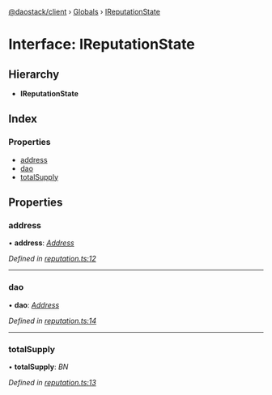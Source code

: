 [@daostack/client](../README.md) › [Globals](../globals.md) › [IReputationState](ireputationstate.md)

# Interface: IReputationState

## Hierarchy

* **IReputationState**

## Index

### Properties

* [address](ireputationstate.md#address)
* [dao](ireputationstate.md#dao)
* [totalSupply](ireputationstate.md#totalsupply)

## Properties

###  address

• **address**: *[Address](../globals.md#address)*

*Defined in [reputation.ts:12](https://github.com/daostack/client/blob/aa9723f/src/reputation.ts#L12)*

___

###  dao

• **dao**: *[Address](../globals.md#address)*

*Defined in [reputation.ts:14](https://github.com/daostack/client/blob/aa9723f/src/reputation.ts#L14)*

___

###  totalSupply

• **totalSupply**: *BN*

*Defined in [reputation.ts:13](https://github.com/daostack/client/blob/aa9723f/src/reputation.ts#L13)*
